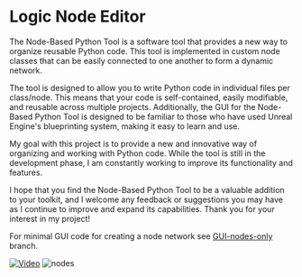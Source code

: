# Logic Node Editor


The Node-Based Python Tool is a software tool that provides a new way to organize reusable Python code. This tool is implemented in custom node classes that can be easily connected to one another to form a dynamic network.

The tool is designed to allow you to write Python code in individual files per class/node. This means that your code is self-contained, easily modifiable, and reusable across multiple projects. Additionally, the GUI for the Node-Based Python Tool is designed to be familiar to those who have used Unreal Engine's blueprinting system, making it easy to learn and use.

My goal with this project is to provide a new and innovative way of organizing and working with Python code. While the tool is still in the development phase, I am constantly working to improve its functionality and features.

I hope that you find the Node-Based Python Tool to be a valuable addition to your toolkit, and I welcome any feedback or suggestions you may have as I continue to improve and expand its capabilities. Thank you for your interest in my project!

For minimal GUI code for creating a node network see [GUI-nodes-only](https://github.com/bhowiebkr/simple-node-editor/tree/GUI-nodes-only) branch.



[![Video](http://img.youtube.com/vi/DOsFJ8lm9dU/0.jpg)](http://www.youtube.com/watch?v=DOsFJ8lm9dU)
![nodes](https://github.com/bhowiebkr/simple-node-editor/blob/master/images/node_editor.jpg)
